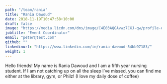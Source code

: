 ```yaml
---
path: "/team/rania"
title: "Rania Dawoud"
date: 2018-11-19T10:47:58+10:00
draft: false
image: "https://media.licdn.com/dms/image/C4E03AQGAvwz7CXJ-qw/profile-displayphoto-shrink_800_800/0?e=1573689600&v=beta&t=zNlOlEz14_eXUMMZM2oRSBtH5J6VfBIdvRG8uBHp7ZM"
jobtitle: "Event Coordinator"
email: "peter@test.com"
github: ""
linkedinurl: "https://www.linkedin.com/in/rania-dawoud-54bb97183/"
weight: 1
---
```


Hello friends! My name is Rania Dawoud and I am a fifth year nursing student. If I am not catching up on all the sleep I’ve missed, you can find me either at the library, gym, or Philz! (I love my daily dose of coffee)
